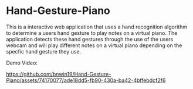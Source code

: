 # Hand-Gesture-Piano
This is a interactive web application that uses a hand recognition algorithm to determine a users hand gesture to play notes on a virtual piano. The application detects these hand gestures through the use of the users webcam and will play different notes on a virtual piano depending on the specfic hand gesture they use.

Demo Video:

https://github.com/bnwin19/Hand-Gesture-Piano/assets/74170077/ade18dd5-fb90-430a-ba42-4bffebdcf2f6



